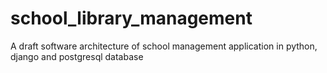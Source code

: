# school_library_management
A draft software architecture of school management application in python, django and postgresql database
